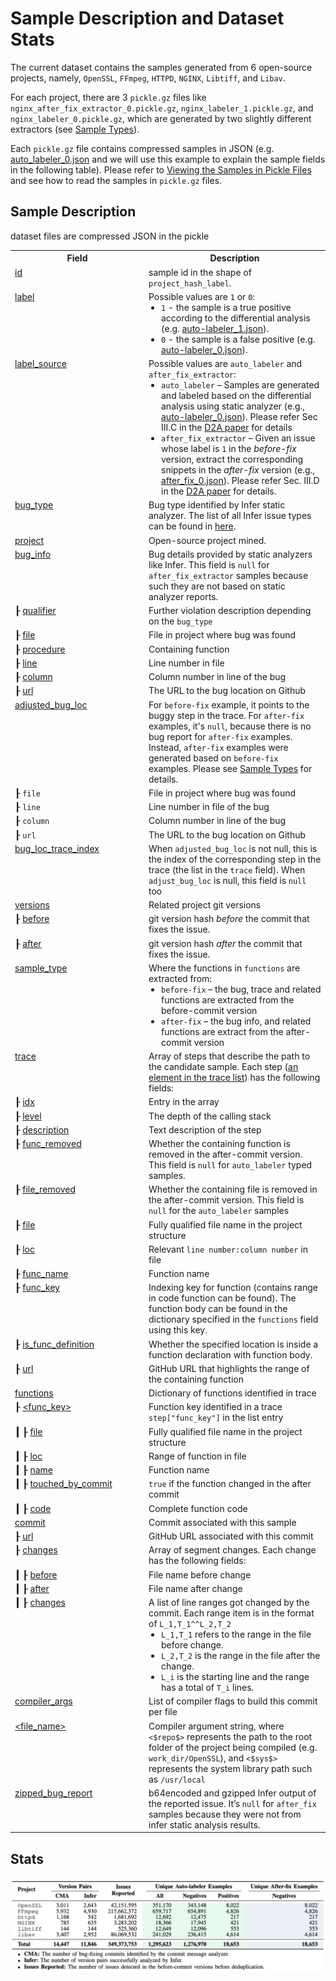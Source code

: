 # Sample Description and Dataset Stats

The current dataset contains the samples generated from 6 open-source projects, namely, `OpenSSL`, `FFmpeg`, `HTTPD`, `NGINX`, `Libtiff`, and `Libav`. 

For each project, there are 3 `pickle.gz` files like `nginx_after_fix_extractor_0.pickle.gz`, `nginx_labeler_1.pickle.gz`, and `nginx_labeler_0.pickle.gz`, which are generated by two slightly different extractors (see [Sample Types](../README.md##sample-types)).

Each `pickle.gz` file contains compressed samples in JSON (e.g. [auto_labeler_0.json](samples/auto_labeler_0.json) and we will use this example to explain the sample fields in the following table). Please refer to [Viewing the Samples in Pickle Files](dataset_usage.md#viewing-the-samples-in-pickle-files) and see how to read the samples in `pickle.gz` files.

## Sample Description

 dataset files are compressed JSON in the pickle

<table>
    <tr>
      <th width="200px">Field</th>
      <th>Description</th>
    </tr>
    <!-- row -->
    <tr>
      <td style="vertical-align:top"> <a href="samples/auto_labeler_0.json#L2" target="_blank">id</a> </td>
      <td> sample id in the shape of <code>project_hash_label</code>. </td>
    </tr>
    <tr>
      <td style="vertical-align:top"> <a href="samples/auto_labeler_0.json#L3" target="_blank">label</a> </td>
      <td> Possible values are <code>1</code> or <code>0</code>:
        <ul style="margin-left: 5px; margin-top: 0px; margin-bottom: 0px; padding-left: 15px;">
            <li> <code>1</code> - the sample is a true positive according to the differential analysis (e.g. <a href="samples/auto_labeler_1.json#L3" target="_blank">auto-labeler_1.json</a>).</li>
            <li> <code>0</code> - the sample is a false positive (e.g. <a href="samples/auto_labeler_0.json#L3" target="_blank">auto-labeler_0.json</a>).</li>
        </ul>
      </td>
    </tr>
    <!-- row -->
    <tr>
      <td style="vertical-align:top"> <a href="samples/auto_labeler_0.json#L4" target="_blank">label_source</a> </td>
      <td> Possible values are <code>auto_labeler</code> and <code>after_fix_extractor</code>:
          <ul style="margin-left: 5px; margin-top: 0px; margin-bottom: 0px; padding-left: 15px;">
              <li><code>auto_labeler</code> – Samples are generated and labeled based on the differential analysis using static analyzer (e.g., <a href="samples/auto_labeler_0.json#L4" target="_blank">auto-labeler_0.json</a>).  Please refer Sec III.C in the <a href="https://arxiv.org/abs/2102.07995"  target="_blank">D2A paper</a> for details</li>
              <li><code>after_fix_extractor</code> – Given an issue whose label is <code>1</code> in the <i>before-fix</i> version, extract the corresponding snippets in the <i>after-fix</i> version (e.g., <a href="samples/after_fix_0.json#L4" target="_blank">after_fix_0.json</a>). Please refer Sec. III.D in the <a href="https://arxiv.org/abs/2102.07995"  target="_blank">D2A paper</a> for details.</li>
          </ul>
      </td>
    </tr>
    <!-- row -->
    <tr>
      <td style="vertical-align:top"> <a href="samples/auto_labeler_0.json#L5" target="_blank">bug_type</a> </td>
      <td>Bug type identified by Infer static analyzer. The list of all Infer issue types can be found in <a href="https://fbinfer.com/docs/all-issue-types" target="_blank">here</a>.
      </td>
    </tr>
    <!-- row -->
    <tr>
      <td style="vertical-align:top"> <a href="samples/auto_labeler_0.json#L6" target="_blank">project</a> </td>
      <td>Open-source project mined.</td>
    </tr>
    <!-- row -->
    <tr>
      <td style="vertical-align:top"> <a href="samples/auto_labeler_0.json#L7-L14" target="_blank">bug_info</a> </td>
      <td>Bug details provided by static analyzers like Infer. This field is <code>null</code> for <code>after_fix_extractor</code> samples because such they are not based on static analyzer reports.</td>
    </tr>
    <!-- row -->
    <tr>
      <td style="vertical-align:top"> &#9504; <a href="samples/auto_labeler_0.json#L8" target="_blank">qualifier</a> </td>
      <td>Further violation description depending on the <code>bug_type</code> </td>
    </tr>
    <!-- row -->
    <tr>
      <td style="vertical-align:top"> &#9504; <a href="samples/auto_labeler_0.json#L9" target="_blank">file</a> </td>
      <td> File in project where bug was found </td>
    </tr>
    <!-- row -->
    <tr>
      <td style="vertical-align:top"> &#9504; <a href="samples/auto_labeler_0.json#L10" target="_blank">procedure</a> </td>
      <td> Containing function </td>
    </tr>
    <!-- row -->
    <tr>
      <td style="vertical-align:top"> &#9504; <a href="samples/auto_labeler_0.json#L11" target="_blank">line</a> </td>
      <td> Line number in file </td>
    </tr>
    <!-- row -->
    <tr>
      <td style="vertical-align:top"> &#9504; <a href="samples/auto_labeler_0.json#L12" target="_blank">column</a> </td>
      <td> Column number in line of the bug </td>
    </tr>
    <!-- row -->
    <tr>
      <td style="vertical-align:top"> &#9504; <a href="samples/auto_labeler_0.json#L13" target="_blank">url</a> </td>
      <td> The URL to the bug location on Github  </td>
    </tr>
    <!-- row -->
    <tr>
      <td style="vertical-align:top"> <a href="samples/auto_labeler_0.json#L15" target="_blank">adjusted_bug_loc</a> </td>
      <td>
       For <code>before-fix</code> example, it points to the buggy step in the trace. For <code>after-fix</code> examples, it's <code>null</code>, because there is no bug report for <code>after-fix</code> examples. Instead, <code>after-fix</code> examples were generated based on <code>before-fix</code> examples. Please see <a href="https://github.com/IBM/D2A#sample-types" target="_blank">Sample Types</a> for details.
      </td>
    </tr>
    <!-- row -->
    <tr>
      <td style="vertical-align:top"> &#9504; <code>file</code> </td>
      <td> File in project where bug was found  </td>
    </tr>
    <!-- row -->
    <tr>
      <td style="vertical-align:top"> &#9504; <code>line</code> </td>
      <td> Line number in file of the bug  </td>
    </tr>
    <!-- row -->
    <tr>
      <td style="vertical-align:top"> &#9504; <code>column</code> </td>
      <td> Column number in line of the bug  </td>
    </tr>
    <!-- row -->
    <tr>
      <td style="vertical-align:top"> &#9504; <code>url</code> </td>
      <td> The URL to the bug location on Github  </td>
    </tr>
    <!-- row -->
    <tr>
      <td style="vertical-align:top"> <a href="samples/auto_labeler_0.json#L16" target="_blank">bug_loc_trace_index</a> </td>
      <td>
      When <code>adjusted_bug_loc</code> is not null, this is the index of the corresponding step in the trace (the list in the <code>trace</code> field). When <code>adjust_bug_loc</code> is null, this field is <code>null</code> too 
      </td>
    </tr>
    <!-- row -->
    <tr>
      <td style="vertical-align:top"> <a href="samples/auto_labeler_0.json#L17-L20" target="_blank">versions</a> </td>
      <td> Related project git versions </td>
    </tr>
    <!-- row -->
    <tr>
      <td style="vertical-align:top"> &#9504; <a href="samples/auto_labeler_0.json#L18" target="_blank">before</a> </td>
      <td> git version hash <i>before</i> the commit that fixes the issue. </td>
    </tr>
    <!-- row -->
    <tr>
      <td style="vertical-align:top"> &#9504; <a href="samples/auto_labeler_0.json#L19" target="_blank">after</a> </td>
      <td> git version hash <i>after</i> the commit that fixes the issue. </td>
    </tr>
    <!-- row -->
    <tr>
      <td style="vertical-align:top"> <a href="samples/auto_labeler_0.json#L21" target="_blank">sample_type</a> </td>
      <td>
     Where the functions in <code>functions</code> are extracted from:
        <ul style="margin-left: 5px; margin-top: 0px; margin-bottom: 0px; padding-left: 15px;">
            <li> <code>before-fix</code> – the bug, trace and related functions are extracted from the before-commit version</li>
            <li> <code>after-fix</code> – the bug info, and related functions are extract from the after-commit version </li>
        </ul>
      </td>
    </tr>
    <!-- row -->
    <tr>
      <td style="vertical-align:top"> <a href="samples/auto_labeler_0.json#L22-L270" target="_blank">trace</a> </td>
      <td> Array of steps that describe the path to the candidate sample. Each step (<a href="samples/auto_labeler_0.json#L23-L35" target="_blank">an element in the trace list</a>) has the following fields:</td>
    </tr>
    <!-- row -->
    <tr>
      <td style="vertical-align:top"> &#9504; <a href="samples/auto_labeler_0.json#L24" target="_blank">idx</a> </td>
      <td> Entry in the array </td>
    </tr>
    <!-- row -->
    <tr>
      <td style="vertical-align:top"> &#9504; <a href="samples/auto_labeler_0.json#L25" target="_blank">level</a> </td>
      <td> The depth of the calling stack </td>
    </tr>
    <!-- row -->
    <tr>
      <td style="vertical-align:top"> &#9504; <a href="samples/auto_labeler_0.json#L26" target="_blank">description</a> </td>
      <td>Text description of the step</td>
    </tr>
    <!-- row -->
    <tr>
      <td style="vertical-align:top"> &#9504; <a href="samples/auto_labeler_0.json#L27" target="_blank">func_removed</a> </td>
      <td>Whether the containing function is removed in the after-commit version. This field is <code>null</code> for <code>auto_labeler</code> typed samples.</td>
    </tr>
    <!-- row -->
    <tr>
      <td style="vertical-align:top"> &#9504; <a href="samples/auto_labeler_0.json#L28" target="_blank">file_removed</a> </td>
      <td>Whether the containing file is removed in the after-commit version. This field is <code>null</code> for the <code>auto_labeler</code> samples</td>
    </tr>
    <!-- row -->
    <tr>
      <td style="vertical-align:top"> &#9504; <a href="samples/auto_labeler_0.json#L29" target="_blank">file</a> </td>
      <td>Fully qualified file name in the project structure</td>
    </tr>
    <!-- row -->
    <tr>
      <td style="vertical-align:top"> &#9504; <a href="samples/auto_labeler_0.json#L30" target="_blank">loc</a> </td>
      <td>Relevant <code>line number:column number</code> in file</td>
    </tr>
    <!-- row -->
    <tr>
      <td> &#9504; <a href="samples/auto_labeler_0.json#L31" target="_blank">func_name</a> </td>
      <td>Function name</td>
    </tr>
    <!-- row -->
    <tr>
      <td style="vertical-align:top"> &#9504; <a href="samples/auto_labeler_0.json#L32" target="_blank">func_key</a> </td>
      <td>Indexing key for function (contains range in code function can be found). The function body can be found in the dictionary specified in the <code>functions</code> field using this key.</td>
    </tr>
    <!-- row -->
    <tr>
      <td style="vertical-align:top"> &#9504; <a href="samples/auto_labeler_0.json#L33" target="_blank">is_func_definition</a> </td>
      <td>Whether the specified location is inside a function declaration with function body.</td>
    </tr>
    <!-- row -->
    <tr>
      <td style="vertical-align:top"> &#9504; <a href="samples/auto_labeler_0.json#L34" target="_blank">url</a> </td>
      <td>GitHub URL that highlights the range of the containing function</td>
    </tr>
    <!-- row -->
    <tr>
      <td style="vertical-align:top">  <a href="samples/auto_labeler_0.json#L271-L305" target="_blank">functions</a> </td>
      <td>Dictionary of functions identified in trace</td>
    </tr>
    <!-- row -->
    <tr>
      <td style="vertical-align:top"> &#9504; <a href="samples/auto_labeler_0.json#L272" target="_blank">&lt;func_key&gt;</a> </td>
      <td>Function key identified in a trace <code>step["func_key"]</code> in the list entry</td>
    </tr>
    <!-- row -->
    <tr>
      <td style="vertical-align:top"> <b>&#9475;</b> &#9504; <a href="samples/auto_labeler_0.json#L273" target="_blank">file</a></td>
      <td> Fully qualified file name in the project structure </td>
    </tr>
    <!-- row -->
    <tr>
      <td style="vertical-align:top"> <b>&#9475;</b> &#9504; <a href="samples/auto_labeler_0.json#L274" target="_blank">loc</a> </td>
      <td>Range of function in file </td>
    </tr>
    <!-- row -->
    <tr>
      <td style="vertical-align:top"> <b>&#9475;</b> &#9504; <a href="samples/auto_labeler_0.json#L275" target="_blank">name</a> </td>
      <td> Function name </td>
    </tr>
    <!-- row -->
    <tr>
      <td style="vertical-align:top"> <b>&#9475;</b> &#9504; <a href="samples/auto_labeler_0.json#L276" target="_blank">touched_by_commit</a> </td>
      <td><code>true</code> if the function changed in the after commit</td>
    </tr>
    <!-- row -->
    <tr>
      <td style="vertical-align:top"> <b>&#9475;</b> &#9504; <a href="samples/auto_labeler_0.json#L277" target="_blank">code</a> </td>
      <td>Complete function code</td>
    </tr>
     <!-- row -->
    <tr>
      <td style="vertical-align:top">  <a href="samples/auto_labeler_0.json#L294-L305" target="_blank">commit</a> </td>
      <td>Commit associated with this sample</td>
    </tr>
    <!-- row -->
    <tr>
      <td style="vertical-align:top"> &#9504; <a href="samples/auto_labeler_0.json#L295" target="_blank">url</a> </td>
      <td>GitHub URL associated with this commit</td>
    </tr>
    <!-- row -->
    <tr>
      <td style="vertical-align:top"> &#9504; <a href="samples/auto_labeler_0.json#L296-L304" target="_blank">changes</a> </td>
      <td>Array of segment changes. Each change has the following fields:</td>
    </tr>
    <!-- row -->
    <tr>
      <td style="vertical-align:top"> <b>&#9475;</b> &#9504; <a href="samples/auto_labeler_0.json#L298" target="_blank">before</a> </td>
      <td> File name before change </td>
    </tr>
    <!-- row -->
    <tr>
      <td style="vertical-align:top"> <b>&#9475;</b> &#9504; <a href="samples/auto_labeler_0.json#L299" target="_blank">after</a> </td>
      <td> File name after change </td>
    </tr>
    <!-- row -->
    <tr>
      <td style="vertical-align:top"> <b>&#9475;</b> &#9504; <a href="samples/auto_labeler_0.json#L300-L1302" target="_blank">changes</a> </td>
      <td> A list of line ranges got changed by the commit. Each range item is in the format of <code>L_1,T_1^^L_2,T_2</code>
        <ul style="margin-left: 5px; margin-top: 0px; margin-bottom: 0px; padding-left: 15px;">
            <li> <code>L_1,T_1</code> refers to the range in the file before change.</li>
            <li> <code>L_2,T_2</code> is the range in the file after the change. </li>
            <li> <code>L_i</code> is the starting line and the range has a total of <code>T_i</code> lines. </li>
        </ul>
      </td>
    </tr>
    <!-- row -->
    <tr>
      <td style="vertical-align:top"> <a href="samples/auto_labeler_0.json#L306-L310" target="_blank">compiler_args</a> </td>
      <td> List of compiler flags to build this commit per file </td>
    </tr>
    <!-- row -->
    <tr>
      <td style="vertical-align:top"> <a href="samples/auto_labeler_0.json#L307" target="_blank">&lt;file_name&gt;</a> </td>
      <td> Compiler argument string, where <code><$repo$></code> represents the path to the root folder of the project being compiled (e.g. <code>work_dir/OpenSSL</code>), and <code><$sys$></code> represents the system library path such as <code>/usr/local</code> </td>
    </tr>
    <!-- row -->
    <tr>
      <td style="vertical-align:top"> <a href="samples/auto_labeler_0.json#L311" target="_blank">zipped_bug_report</a> </td>
      <td> b64encoded and gzipped Infer output of the reported issue. It’s <code>null</code> for <code>after_fix</code> samples because they were not from infer static analysis results.  </td>
    </tr>
    <!-- row -->
</table>




## Stats

![The Overview of D2A Dataset Generation Pipeline.](assets/gen_result.png)
